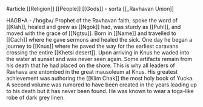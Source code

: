 #article 
[[Religion]]
[[People]]
[[Gods]] - sorta
[[_Ravhavan Union]]

HAGB•A - /ˈhɒgbʌ/
Prophet of the Ravhavan faith, spoke the word of [[Klah]], healed and grew as [[Ngok]] had, was sturdy as [[Puhl]], and moved with the grace of [[Ngtsu]]. Born in [[Name]] and travelled to [[Cach]] where he gave sermons and healed the sick. One day he began a journey to [[Knus]] where he paved the way for the earliest caravans crossing the entire [[Khetsi desert]]. Upon arriving in Knus he waded into the water at sunset and was never seen again. Some artifacts remain from his death that he had placed on the shore. This is why all leaders of Ravhava are entombed in the great mausoleum at Knus. His greatest achievement was authoring the [[Klim Chak]] the most holy book of Yucka. A second volume was rumored to have been created in the years leading up to his death but it has never been found. He was known to wear a toga-like robe of dark grey linen.